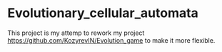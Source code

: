 # Evolutionary_cellular_automata

This project is my attemp to rework my project https://github.com/KozyrevIN/Evolution_game to make it more flexible.